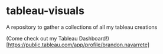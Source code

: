 # tableau-visuals
A repository to gather a collections of all my tableau creations

(Come check out my Tableau Dashboard!)[https://public.tableau.com/app/profile/brandon.navarrete]
